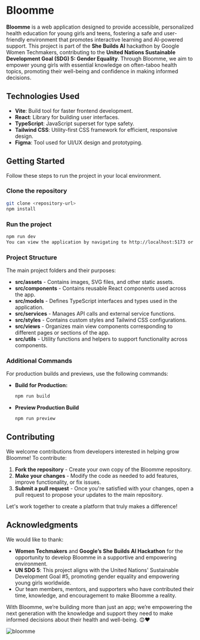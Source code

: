# Bloomme

**Bloomme** is a web application designed to provide accessible, personalized health education for young girls and teens, fostering a safe and user-friendly environment that promotes interactive learning and AI-powered support. This project is part of the **She Builds AI** hackathon by Google Women Techmakers, contributing to the **United Nations Sustainable Development Goal (SDG) 5: Gender Equality**. Through Bloomme, we aim to empower young girls with essential knowledge on often-taboo health topics, promoting their well-being and confidence in making informed decisions.

## Technologies Used

- **Vite**: Build tool for faster frontend development.
- **React**: Library for building user interfaces.
- **TypeScript**: JavaScript superset for type safety.
- **Tailwind CSS**: Utility-first CSS framework for efficient, responsive design.
- **Figma**: Tool used for UI/UX design and prototyping.
  

## Getting Started

Follow these steps to run the project in your local environment.

### Clone the repository

```bash
git clone <repository-url>
npm install
```

### Run the project

```bash
npm run dev
You can view the application by navigating to http://localhost:5173 or /5174 by default in your browser.
```


### Project Structure

The main project folders and their purposes:

- **src/assets** - Contains images, SVG files, and other static assets.
- **src/components** - Contains reusable React components used across the app.
- **src/models** - Defines TypeScript interfaces and types used in the application.
- **src/services** - Manages API calls and external service functions.
- **src/styles** - Contains custom styles and Tailwind CSS configurations.
- **src/views** - Organizes main view components corresponding to different pages or sections of the app.
- **src/utils** - Utility functions and helpers to support functionality across components.

### Additional Commands

For production builds and previews, use the following commands:

- **Build for Production:**
  ```bash
  npm run build
   ```

- **Preview Production Build**
  ```bash
  npm run preview
   ```

## Contributing

We welcome contributions from developers interested in helping grow Bloomme! To contribute:

1. **Fork the repository** - Create your own copy of the Bloomme repository.
2. **Make your changes** - Modify the code as needed to add features, improve functionality, or fix issues.
3. **Submit a pull request** - Once you're satisfied with your changes, open a pull request to propose your updates to the main repository.

Let's work together to create a platform that truly makes a difference!

## Acknowledgments

We would like to thank:

- **Women Techmakers** and **Google’s She Builds AI Hackathon** for the opportunity to develop Bloomme in a supportive and empowering environment.
- **UN SDG 5**: This project aligns with the United Nations' Sustainable Development Goal #5, promoting gender equality and empowering young girls worldwide.
- Our team members, mentors, and supporters who have contributed their time, knowledge, and encouragement to make Bloomme a reality.

With Bloomme, we’re building more than just an app; we’re empowering the next generation with the knowledge and support they need to make informed decisions about their health and well-being. :blush:❤️

![bloomme](https://media.giphy.com/media/zOMHL81qEGDjNY2o71/giphy.gif)
